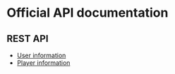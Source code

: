 # Official API documentation

## REST API

- [User information](/user/)
- [Player information](/player/)
